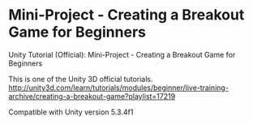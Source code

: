 # Mini-Project - Creating a Breakout Game for Beginners
Unity Tutorial (Official): Mini-Project - Creating a Breakout Game for Beginners

This is one of the Unity 3D official tutorials.  
http://unity3d.com/learn/tutorials/modules/beginner/live-training-archive/creating-a-breakout-game?playlist=17219

Compatible with Unity version 5.3.4f1
